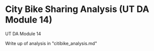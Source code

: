 # City Bike Sharing Analysis (UT DA Module 14)

UT DA Module 14

Write up of analysis in "citibike_analysis.md"
